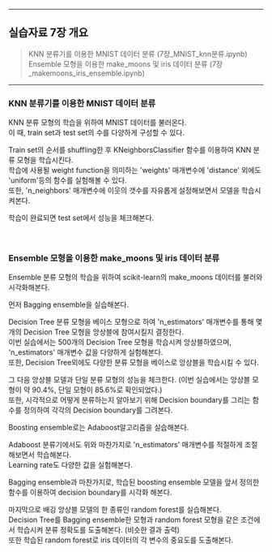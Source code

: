 ﻿--------------------------------------------------------------------------------------------

## 실습자료 7장 개요

> KNN 분류기를 이용한 MNIST 데이터 분류 (7장_MNIST_knn분류.ipynb) <br>
> Ensemble 모형을 이용한 make_moons 및 iris 데이터 분류 (7장_makemoons_iris_ensemble.ipynb) <br>

---------------------------------------------------------------------------------------------



### KNN 분류기를 이용한 MNIST 데이터 분류

KNN 분류 모형의 학습을 위하여 MNIST 데이터를 불러온다. <br>
이 때, train set과 test set의 수를 다양하게 구성할 수 있다. <br>

Train set의 순서를 shuffling한 후 KNeighborsClassifier 함수를 이용하여 KNN 분류 모형을 학습시킨다. <br>
학습에 사용될 weight function을 의미하는 'weights' 매개변수에 'distance' 외에도 'uniform'등의 함수를 실험해볼 수 있다. <br>
또한, 'n_neighbors' 매개변수에 이웃의 갯수를 자유롭게 설정해보면서 모델을 학습시켜본다. <br>

학습이 완료되면 test set에서 성능을 체크해본다. <br><br><br>





### Ensemble 모형을 이용한 make_moons 및 iris 데이터 분류

Ensemble 분류 모형의 학습을 위하여 scikit-learn의 make_moons 데이터를 불러와 시각화해본다. <br>

먼저 Bagging ensemble을 실습해본다. <br>

Decision Tree 분류 모형을 베이스 모형으로 하여 'n_estimators' 매개변수를 통해 몇 개의 Decision Tree 모형을 앙상블에 참여시킬지 결정한다. <br>
이번 실습에서는 500개의 Decision Tree 모형을 학습시켜 앙상블하였으며, 'n_estimators' 매개변수 값을 다양하게 실험해본다. <br>
또한, Decision Tree외에도 다양한 분류 모형을 베이스로 앙상블을 학습시킬 수 있다. <br>

그 다음 앙상블 모델과 단일 분류 모형의 성능을 체크한다. (이번 실습에서는 앙상블 모형이 약 90.4%, 단일 모형이 85.6%로 확인되었다.) <br>
또한, 시각적으로 어떻게 분류하는지 알아보기 위해 Decision boundary를 그리는 함수를 정의하여 각각의 Decision boundary를 그려본다. <br>


Boosting ensemble로는 Adaboost알고리즘을 실습해본다. <br>

Adaboost 분류기에서도 위와 마찬가지로 'n_estimators' 매개변수를 적절하게 조절해보면서 학습해본다. <br>
Learning rate도 다양한 값을 실험해본다. <br>

Bagging ensemble과 마찬가지로, 학습된 boosting ensemble 모델을 앞서 정의한 함수를 이용하여 decision boundary를 시각화 해본다. <br>


마지막으로 배깅 앙상블 모델의 한 종류인 random forest를 실습해본다. <br>
Decision Tree를 Bagging ensemble한 모형과 random forest 모형을 같은 조건에서 학습시켜 분류 정확도를 도출해본다. (비슷한 결과 출력) <br>
또한 학습된 random forest로 iris 데이터의 각 변수의 중요도를 도출해본다. <br>
  
